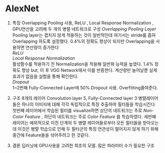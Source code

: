 # AlexNet

1. 특징
   Overlapping Pooling 사용,  ReLU , Local Response Normalization , GPU연산을 고려해 두 개의 병렬 네트워크로 구성
   *Overlapping Pooling Layer*  
    Pooling layer는 겹치지 않게 적용하는 것이 일반적인데 여기서는 stride를 좁혀 Overlapping 하도록 설정했다. 0.4%의 정확도 향상이 되지만 Overlapping을 사용하면 연산량이 증가한다  
   *ReLU*  
   *Local Response Normalization*  
    활성함수를 적용하기 전 Normalization을 적용해 일반화 능력을 높였다. 1.4% 정확도 향상 but, 이 후 VGG Network에서 이를 반증한다. 계산량만 늘어날뿐 실제 효과가 없음을 실험을 통해 확인한다.  
   *Dropout*  
    1~2번째 Fully-Connected Layer에 50% Dropout 사용. Overfitting줄여준다.

2. 구조
    8개의 레이어 
    Convolution layer 5, Fully-Connected layer 3
    병렬레이어들은 하나의 이미지에 대해 각각 독립적으로 특징 추출하여 필터들을 학습시킨다.
    첫번째 레이어에서 학습된 필터를 visualize하면 상단의 네트워크는 주로 *Non-Color Feature* , 하단의 네트워크는 주로 *Color Feature* 를 학습하였다. 
    세번째 레이어는 예외적으로 이전 단계의 두 병렬 레이어들로부터 모든 필터들을 받아오는데 이것은 병렬 학습으로 인해 두 필터군의 특징 연관성이 떨어지지 않게 하기 위해 중간에 Feature들을 섞어주려고 한 것같다.

3. 결론 
   딥러닝에 GPU사용을 고려한 최초의 모델.
   많은 파라미터 수가 필요한 구조 
